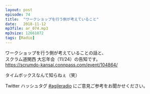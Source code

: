 ```yaml
---
layout: post
episode: 74
title:  "ワークショップを行う側が考えていること"
date:   2018-11-12
mp3file: ar_074.mp3
mp3size: 12661072
tags: [Radio]
---
```


ワークショップを行う側が考えていることの話と、  
スクラム道関西 大忘年会（11/24）の告知です。  
https://scrumdo-kansai.connpass.com/event/104864/

タイムボックスなんて知らねぇ（笑）  

Twitter ハッシュタグ [#agileradio](https://twitter.com/intent/tweet?hashtags=agileradio) にご意見ご参考をお聞かせください。

